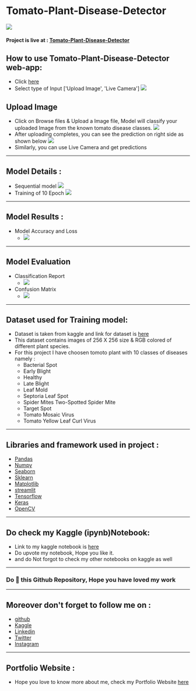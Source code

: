 # Tomato-Plant-Disease-Detector
![](https://github.com/BhavyBansal24/Tomato-Plant-Disease-Detector/blob/master/extras/dataset.jpeg?raw=true)
#### Project is live at : [Tomato-Plant-Disease-Detector]()

## How to use Tomato-Plant-Disease-Detector web-app:
* Click [here]()
* Select type of Input ['Upload Image', 'Live Camera']
![](https://github.com/BhavyBansal24/Tomato-Plant-Disease-Detector/blob/master/extras/selectType.jpeg?raw=true)
## Upload Image
* Click on Browse files & Upload a Image file, Model will classify your uploaded Image from the known tomato disease classes.
![](https://github.com/BhavyBansal24/Tomato-Plant-Disease-Detector/blob/master/extras/UploadIMG.jpeg?raw=true)
* After uploading completes, you can see the prediction on right side as shown below
![](https://github.com/BhavyBansal24/Tomato-Plant-Disease-Detector/blob/master/extras/predictionIMG.jpeg?raw=true)
* Similarly, you can use Live Camera and get predictions
********************************************************
## Model Details :
* Sequential model
![](https://github.com/BhavyBansal24/Tomato-Plant-Disease-Detector/blob/master/extras/model.jpeg?raw=true)
* Training of 10 Epoch
![](https://github.com/BhavyBansal24/Tomato-Plant-Disease-Detector/blob/master/extras/training.jpeg?raw=true)

********************************************************
## Model Results :
* Model Accuracy and Loss
  - ![](https://github.com/BhavyBansal24/Tomato-Plant-Disease-Detector/blob/master/extras/Accuracy&Loss.png?raw=true)

********************************************************
## Model Evaluation
* Classification Report
  - ![](https://github.com/BhavyBansal24/Tomato-Plant-Disease-Detector/blob/master/extras/ClassificationReport.jpeg?raw=true)
* Confusion Matrix
  - ![](https://github.com/BhavyBansal24/Tomato-Plant-Disease-Detector/blob/master/extras/ConfusionMatrix.png?raw=true)

********************************************************
## Dataset used for Training model:
* Dataset is taken from kaggle and link for dataset is [here](https://www.kaggle.com/datasets/asheniranga/leaf-disease-dataset-combination)
* This dataset contains images of 256 X 256 size & RGB colored of different plant species. 
* For this project I have choosen tomoto plant with 10 classes of diseases namely : 
  - Bacterial Spot
  - Early Blight
  - Healthy
  - Late Blight
  - Leaf Mold
  - Septoria Leaf Spot
  - Spider Mites Two-Spotted Spider Mite
  - Target Spot
  - Tomato Mosaic Virus
  - Tomato Yellow Leaf Curl Virus

********************************************************
## Libraries and framework used in project :
* [Pandas](https://pandas.pydata.org/)
* [Numpy](https://numpy.org/)
* [Seaborn](https://seaborn.pydata.org/)
* [Sklearn](https://scikit-learn.org/stable/)
* [Matplotlib](https://matplotlib.org/)
* [streamlit](https://streamlit.io/)
* [Tensorflow](https://www.tensorflow.org/)
* [Keras](https://keras.io/)
* [OpenCV](https://opencv.org/)

********************************************************
## Do check my Kaggle (ipynb)Notebook:
* Link to my kaggle notebook is [here](https://www.kaggle.com/code/bhavybansal/cnn-plant-village-multi-models-with-deployment)
* Do upvote my notebook, Hope you like it.
* and do Not forgot to check my other notebooks on kaggle as well

********************************************
### Do 🌟 this Github Repository, Hope you have loved my work
********************************************
## Moreover don't forget to follow me on :
* [github](https://github.com/BhavyBansal24)
* [Kaggle](https://www.kaggle.com/bhavybansal)
* [Linkedin](https://www.linkedin.com/in/bhavybansal24/)
* [Twitter](https://twitter.com/BhavyBansal_24)
* [Instagram](https://www.instagram.com/bhavybansal_24/)

********************************************
## Portfolio Website :
* Hope you love to know more about me, check my Portfolio Website [here](https://bhavybansal24.github.io/Neural-Programmer/)